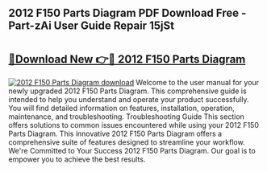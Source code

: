 ## 2012 F150 Parts Diagram PDF Download Free - Part-zAi User Guide Repair 15jSt

# <h2><a href="http://dfi8n4f.blite.top/?on=2012+F150+Parts+Diagram">🔗Download New 👉🔴 2012 F150 Parts Diagram</a></h2>

[![2012 F150 Parts Diagram download](https://i.imgur.com/lujVjoI.png)](http://dfi8n4f.blite.top/?on=2012+F150+Parts+Diagram)
Welcome to the user manual for your newly upgraded 2012 F150 Parts Diagram. This comprehensive guide is intended to help you understand and operate your product successfully. You will find detailed information on features, installation, operation, maintenance, and troubleshooting. Troubleshooting Guide This section offers solutions to common issues encountered while using your 2012 F150 Parts Diagram. This innovative 2012 F150 Parts Diagram offers a comprehensive suite of features designed to streamline your workflow. We're Committed to Your Success 2012 F150 Parts Diagram. Our goal is to empower you to achieve the best results.
